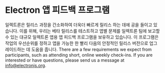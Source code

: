 # Electron 앱 피드백 프로그램

일렉트론은 릴리스 과정을 간소화하여 더욱더 빠르게 릴리스 하는 데에 공을 들이고 있습니다. 이를 위해, 우리는 베타 릴리스를 테스트하고 앱별 문제를 일렉트론 팀에 보고할 수 있는 대규모 일렉트론 앱용 앱 피드백 프로그램을 보유하고 있습니다. 이 프로그램은 작업의 우선순위를 정하고 앱을 가능한 한 빨리 다음의 안정적인 릴리스 버전으로 업그레이드하는 데 도움을 줍니다. There are a few requirements we expect from participants, such as attending short, online weekly check-ins. If you are interested or have questions, please send us a message at info@electronjs.org.